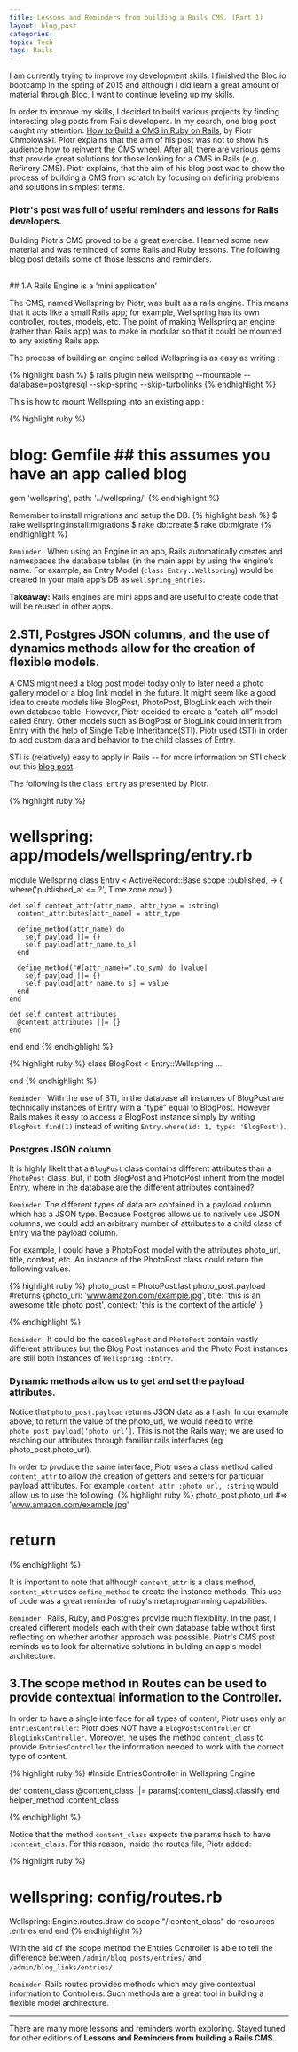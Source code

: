```yaml
---
title: Lessons and Reminders from building a Rails CMS. (Part 1)
layout: blog_post
categories: 
topic: Tech
tags: Rails 
---
```


I am currently trying to improve my development skills. I finished the Bloc.io bootcamp in the spring of 2015 and although I did learn a great amount of material through Bloc, I want to continue leveling up my skills.

In order to improve my skills, I decided to build various projects by finding interesting blog posts from Rails developers. In my search, one blog post caught my attention:  [How to Build a CMS in Ruby on Rails](https://pchm.co/posts/tutorial-how-to-build-a-cms-in-ruby-on-rails), by Piotr Chmolowski. Piotr explains that the aim of his post was not to show his audience how to reinvent the CMS wheel. After all, there are various gems that provide great solutions for those looking for a CMS in Rails (e.g. Refinery CMS). Piotr explains, that the aim of his blog post was to show the process of building a CMS from scratch by focusing on defining problems and solutions in simplest terms. 

### Piotr's post was full of useful reminders and lessons for Rails developers.

Building Piotr’s CMS proved to be a great exercise.  I learned some new material and was reminded of some Rails and Ruby lessons. The following blog post details some of those lessons and reminders.

<br>
## 1.A Rails Engine is a ‘mini application’

The CMS, named Wellspring by Piotr, was built as a  rails engine. This means that it acts like a small Rails app; for example, Wellspring has its own controller, routes, models, etc. The point of making Wellspring an engine (rather than Rails app) was to make in modular so that it could be mounted to any existing Rails app. 

The process of building an engine called Wellspring is as easy as writing : 

{% highlight bash %}
$ rails plugin new wellspring --mountable --database=postgresql --skip-spring --skip-turbolinks
{% endhighlight %}

This is how to mount Wellspring into an existing app  :

{% highlight ruby %}
# blog: Gemfile ## this assumes you have an app called blog
gem 'wellspring', path: '../wellspring/'
{% endhighlight %}
 
Remember to install migrations and setup the DB.
{% highlight bash %}
$ rake wellspring:install:migrations
$ rake db:create
$ rake db:migrate
{% endhighlight %}

``Reminder:`` When using an Engine in an app, Rails automatically creates and namespaces the database tables (in the main app) by using the engine’s name. For example, an Entry Model (``` class Entry::Wellspring ```) would be created in your main app’s DB as  ``` wellspring_entries ```.

<b>Takeaway:</b> Rails engines are mini apps and are useful to create code that will be reused in other apps. 

## 2.STI, Postgres JSON columns, and the use of dynamics methods allow for the creation of flexible models. 

A CMS might need a blog post model today only to later need a photo gallery model or a blog link model in the future. It might seem like a good idea to create models like BlogPost, PhotoPost, BlogLink each with their own database table. However, Piotr decided to create a “catch-all” model called Entry. Other models such as BlogPost or BlogLink could inherit from Entry with the help of Single Table Inheritance(STI). Piotr used (STI) in order to add custom data and behavior to the child classes of Entry. 

STI is (relatively) easy to apply in Rails -- for more information on STI check out this [blog post](http://eewang.github.io/blog/2013/03/12/how-and-when-to-use-single-table-inheritance-in-rails/).

The following is the ```class Entry``` as presented by Piotr.

{% highlight ruby  %}

# wellspring: app/models/wellspring/entry.rb
module Wellspring
  class Entry < ActiveRecord::Base
    scope :published, -> { where('published_at <= ?', Time.zone.now) }

    def self.content_attr(attr_name, attr_type = :string)
      content_attributes[attr_name] = attr_type

      define_method(attr_name) do
        self.payload ||= {}
        self.payload[attr_name.to_s]
      end

      define_method("#{attr_name}=".to_sym) do |value|
        self.payload ||= {}
        self.payload[attr_name.to_s] = value
      end
    end

    def self.content_attributes
      @content_attributes ||= {}
    end
  end
end
{% endhighlight %}

{% highlight ruby %}
  class BlogPost < Entry::Wellspring
  ...

  end 
{% endhighlight %}

``Reminder:`` With the use of STI, in the database all instances of BlogPost are technically instances of  Entry with a “type” equal to BlogPost. However Rails makes it easy to access a BlogPost instance simply by writing ```BlogPost.find(1)``` instead of writing ``Entry.where(id: 1, type: 'BlogPost')``.

### Postgres JSON column

It is highly likelt that a ```BlogPost``` class contains different attributes than a ```PhotoPost``` class. But, if both BlogPost and PhotoPost inherit from the model Entry, where in the database are the different attributes contained? 

``Reminder:``The different types of data are contained in a payload column which has a JSON type. Because Postgres allows us to natively use JSON columns, we could add an arbitrary number of attributes to a child class of Entry via the payload column.

For example,  I could have  a PhotoPost model with the attributes photo_url, title, context, etc. An instance of the PhotoPost class could return the following values.

{% highlight ruby  %}
photo_post = PhotoPost.last
photo_post.payload 
#returns
 {photo_url: 'www.amazon.com/example.jpg',
   title: 'this is an awesome title photo post',
   context: 'this is the context of the article'
}


{% endhighlight %}

``Reminder:`` It could be the case``BlogPost`` and ``PhotoPost`` contain vastly different attributes but the Blog Post instances and the Photo Post instances are still both instances of ``Wellspring::Entry``.

### Dynamic methods allow us to get and set the payload attributes.

Notice that ```photo_post.payload``` returns JSON data as a hash. In our example above, to return the value of the photo_url, we would need to write ```photo_post.payload[‘photo_url’]```. This is not the Rails way; we are used to reaching our attributes through familiar rails interfaces (eg photo_post.photo_url). 

In order to produce the same interface, Piotr uses a class method  called ```content_attr``` to allow the creation of getters and setters for particular payload attributes. For example ```content_attr :photo_url, :string``` would allow us to use the following.
{% highlight ruby  %}
 photo_post.photo_url #=>  'www.amazon.com/example.jpg'
# return 
{% endhighlight %}

It is important to note that although ```content_attr``` is a class method,  ```content_attr``` uses ```define_method``` to create the instance methods. This use of code was a great reminder of ruby's metaprogramming capabilities. 

``Reminder:`` Rails, Ruby, and Postgres provide much flexibility. In the past, I created different models each with their own database table without first reflecting on whether another approach was posssible. Piotr's CMS post reminds us to look for alternative solutions in bulding an app's model architecture.
<br>
## 3.The scope method in Routes can be used to provide contextual information to the Controller.

In order to have a single interface for all types of content, Piotr uses only an ```EntriesController```: Piotr does NOT have a ```BlogPostsController``` or ```BlogLinksController```. Moreover, he uses the method ```content_class``` to provide ```EntriesController``` the information needed to work with the correct type of content. 

{% highlight ruby  %}
#Inside EntriesController in Wellspring Engine

def content_class
  @content_class ||= params[:content_class].classify
end
helper_method :content_class

{% endhighlight %}

Notice that the method ```content_class``` expects the params hash to have ```:content_class```. For this reason, inside the routes file, Piotr added:

{% highlight ruby  %}
# wellspring: config/routes.rb
Wellspring::Engine.routes.draw do
  scope "/:content_class" do
    resources :entries
  end
end
{% endhighlight %}

With the aid of the scope method the Entries Controller is able to tell the difference between ```/admin/blog_posts/entries/``` and ```/admin/blog_links/entries/```. 

```Reminder:```Rails routes provides methods which may give contextual information to Controllers. Such methods are a great tool in building a flexible model architecture. 


<hr>

There are many more lessons and reminders worth exploring. Stayed tuned for other editions of <b>Lessons and Reminders from building a Rails CMS.</b>












